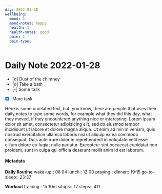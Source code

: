 ```yaml
---
day: 2022-01-28
wellbeing:
  mood: 4
  mood-notes: happy
  health: 1
  health-notes: good!
  pain: 2
  pain-type: 
---
```


# Daily Note 2022-01-28

- [o] Dust of the chimney
- [o] Take a bath
- [-] Some task
- [x] More task

Here is some unrelated text, but, you know, there are people that uses their daily notes to type some words, for example what they did this day, what they moved, if they encountered anything nice or interesting. Lorem ipsum dolor sit amet, consectetur adipisicing elit, sed do eiusmod tempor incididunt ut labore et dolore magna aliqua. Ut enim ad minim veniam, quis nostrud exercitation ullamco laboris nisi ut aliquip ex ea commodo consequat. Duis aute irure dolor in reprehenderit in voluptate velit esse cillum dolore eu fugiat nulla pariatur. Excepteur sint occaecat cupidatat non proident, sunt in culpa qui officia deserunt mollit anim id est laborum.

#### Metadata

**Daily Routine**
wake-up:: 08:04
lunch:: 12:00
praying:: 
dinner:: 19:15
go-to-sleep:: 23:37

**Workout**
training:: 1h 10m
situps:: 12
steps:: 411
